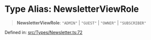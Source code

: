 # Type Alias: NewsletterViewRole

> **NewsletterViewRole**: `"ADMIN"` \| `"GUEST"` \| `"OWNER"` \| `"SUBSCRIBER"`

Defined in: [src/Types/Newsletter.ts:72](https://github.com/Fokusdotid/bail/blob/dad8cbc7bd41e0c17126095b0fc017b92c3d85cf/src/Types/Newsletter.ts#L72)
